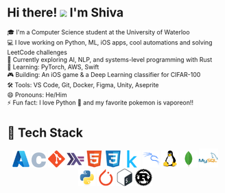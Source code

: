 # Hi there! <img src='https://media4.giphy.com/media/v1.Y2lkPTc5MGI3NjExd2N4cmlrbTlydzgzcDE3ZWliNzNyem5qZmdqZHo3ZWJtM2hteThxMCZlcD12MV9pbnRlcm5hbF9naWZfYnlfaWQmY3Q9cw/hvRJCLFzcasrR4ia7z/giphy.gif' width="30px"> I'm Shiva

🎓 I'm a Computer Science student at the University of Waterloo  
💻 I love working on Python, ML, iOS apps, cool automations  and solving LeetCode challenges  
🚀 Currently exploring AI, NLP, and systems-level programming with Rust  
🌱 Learning: PyTorch, AWS, Swift  
🎮 Building: An iOS game & a Deep Learning classifier for CIFAR-100  
🛠️ Tools: VS Code, Git, Docker, Figma, Unity, Aseprite  
😄 Pronouns: He/Him  
⚡ Fun fact: I love Python 🐍 and my favorite pokemon is vaporeon!!  
  
# 🧰 Tech Stack
<div align="center">
    <img src='https://github.com/devicons/devicon/blob/master/icons/azure/azure-original.svg' title='azure' alt='azure' height='40' width='40'>
    <img src='https://github.com/devicons/devicon/blob/master/icons/c/c-original.svg' title='C' alt='C' height='35' width='35'>
    <img src='https://github.com/devicons/devicon/blob/master/icons/git/git-original.svg' title='git' alt='git' height='40' width='40'>
    <img src='https://github.com/devicons/devicon/blob/master/icons/haskell/haskell-original.svg' title='haskell' alt='haskell' height='40' width='40'>
    <img src='https://github.com/devicons/devicon/blob/master/icons/html5/html5-original.svg' title='html' alt='html' height='40' width='40'>
    <img src='https://github.com/devicons/devicon/blob/master/icons/css3/css3-original.svg' title='css' alt='css' height='40' width='40'>
    <img src='https://github.com/devicons/devicon/blob/master/icons/kaggle/kaggle-original.svg' title='kaggle' alt='kaggle' height='40' width='40'>
    <img src='https://github.com/devicons/devicon/blob/master/icons/kalilinux/kalilinux-original.svg' title='kalilinux' alt='kalilinux' height='40' width='40'>
    <img src='https://github.com/devicons/devicon/blob/master/icons/linux/linux-original.svg' title='linux' alt='linux' height='40' width='40'>
    <img src='https://github.com/devicons/devicon/blob/master/icons/mongodb/mongodb-original.svg' title='mongodb' alt='mongodb' height='40' width='40'>
    <img src='https://github.com/devicons/devicon/blob/master/icons/mysql/mysql-original-wordmark.svg' title='mysql' alt='mysql' height='45' width='45'>
    <img src='https://github.com/devicons/devicon/blob/master/icons/python/python-original.svg' title='python' alt='python' height='40' width='40'>
    <img src='https://github.com/devicons/devicon/blob/master/icons/pytorch/pytorch-original.svg' title='pytorch' alt='pytorch' height='40' width='40'>
    <img src='https://github.com/devicons/devicon/blob/master/icons/bash/bash-original.svg' title='bash' alt='bash' height='40' width='40'>
    <img src='https://github.com/devicons/devicon/blob/master/icons/rust/rust-original.svg' title='rust' alt='rust' height='40' width='40'>
</div>
